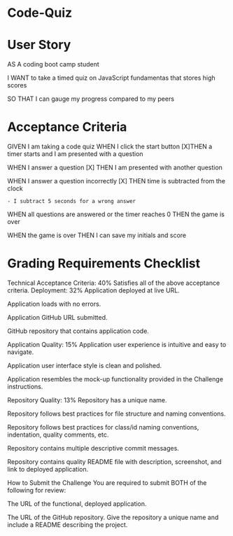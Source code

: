 # Code-Quiz

# User Story

AS A coding boot camp student

I WANT to take a timed quiz on JavaScript fundamentas that stores high scores

SO THAT I can gauge my progress compared to my peers

# Acceptance Criteria

GIVEN I am taking a code quiz
WHEN I click the start button
[X]THEN a timer starts and I am presented with a question

WHEN I answer a question
[X] THEN I am presented with another question

WHEN I answer a question incorrectly
[X] THEN time is subtracted from the clock

    - I subtract 5 seconds for a wrong answer

WHEN all questions are answered or the timer reaches 0
THEN the game is over

WHEN the game is over
THEN I can save my initials and score

# Grading Requirements Checklist

Technical Acceptance Criteria: 40%
Satisfies all of the above acceptance criteria.
Deployment: 32%
Application deployed at live URL.

Application loads with no errors.

Application GitHub URL submitted.

GitHub repository that contains application code.

Application Quality: 15%
Application user experience is intuitive and easy to navigate.

Application user interface style is clean and polished.

Application resembles the mock-up functionality provided in the Challenge instructions.

Repository Quality: 13%
Repository has a unique name.

Repository follows best practices for file structure and naming conventions.

Repository follows best practices for class/id naming conventions, indentation, quality comments, etc.

Repository contains multiple descriptive commit messages.

Repository contains quality README file with description, screenshot, and link to deployed application.

How to Submit the Challenge
You are required to submit BOTH of the following for review:

The URL of the functional, deployed application.

The URL of the GitHub repository. Give the repository a unique name and include a README describing the project.

